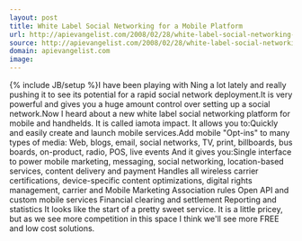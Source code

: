 ```yaml
---
layout: post
title: White Label Social Networking for a Mobile Platform
url: http://apievangelist.com/2008/02/28/white-label-social-networking-for-a-mobile-platform/
source: http://apievangelist.com/2008/02/28/white-label-social-networking-for-a-mobile-platform/
domain: apievangelist.com
image: 
---
```

{% include JB/setup %}I have been playing with Ning a lot lately and really pushing it to see its potential for a rapid social network deployment.It is very powerful and gives you a huge amount control over setting up a social network.Now I heard about a new white label social networking platform for mobile and handhelds.  It is called iamota impact. It allows you to:Quickly and easily create and launch mobile services.Add mobile "Opt-ins" to many types of media: Web, blogs, email, social networks, TV, print, billboards, bus boards, on-product, radio, POS, live events And it gives you:Single interface to power mobile marketing, messaging, social networking, location-based services, content delivery and payment Handles all wireless carrier certifications, device-specific content optimizations, digital rights management, carrier and Mobile Marketing Association rules Open API and custom mobile services Financial clearing and settlement Reporting and statistics It looks like the start of a pretty sweet service.  It is a little pricey, but as we see more competition in this space I think we'll see more FREE and low cost solutions.